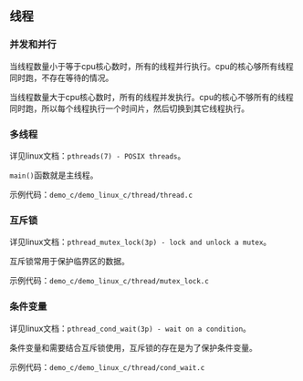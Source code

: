 ## 线程

### 并发和并行

当线程数量小于等于cpu核心数时，所有的线程并行执行。cpu的核心够所有线程同时跑，不存在等待的情况。

当线程数量大于cpu核心数时，所有的线程并发执行。cpu的核心不够所有的线程同时跑，所以每个线程执行一个时间片，然后切换到其它线程执行。

### 多线程

详见linux文档：`pthreads(7) - POSIX threads`。

`main()`函数就是主线程。

示例代码：`demo_c/demo_linux_c/thread/thread.c`

### 互斥锁

详见linux文档：`pthread_mutex_lock(3p) - lock and unlock a mutex`。

互斥锁常用于保护临界区的数据。

示例代码：`demo_c/demo_linux_c/thread/mutex_lock.c`

### 条件变量

详见linux文档：`pthread_cond_wait(3p) - wait on a condition`。

条件变量和需要结合互斥锁使用，互斥锁的存在是为了保护条件变量。

示例代码：`demo_c/demo_linux_c/thread/cond_wait.c`